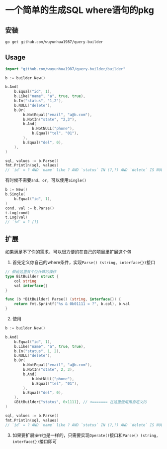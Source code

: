 # 一个简单的生成SQL where语句的pkg

## 安装

``` bash
go get github.com/wuyunhua1987/query-builder
```

## Usage

```go
import "github.com/wuyunhua1987/query-builder/builder"

b := builder.New()

b.And(
    b.Equal("id", 1),
    b.Like("name", "a", true, true),
    b.In("status", "1,2"),
    b.NULL("delete"),
    b.Or(
        b.NotEqual("email", "a@b.com"),
        b.NotIn("state", "2,3"),
        b.And(
            b.NotNULL("phone"),
            b.Equal("tel", "01"),
        ),
        b.Equal("del", 0),
    ),
)

sql, values := b.Parse()
fmt.Println(sql, values)
// `id` = ? AND `name` like ? AND `status` IN (?,?) AND `delete` IS NULL AND (`email` <> ? OR `state` NOT IN (?,?) OR (`phone` IS NOT NULL AND `tel` = ?) OR `del` = ?) [1 %a% 1 2 a@b.com 2 3 01 0]
```

有时候不需要`and`、`or`，可以使用`Single()`

```go
b := New()
b.Single(
    b.Equal("id", 1),
)
cond, val := b.Parse()
t.Log(cond)
t.Log(val)
// `id` = ? [1]
```

## 扩展

如果满足不了你的需求，可以很方便的在自己的项目里扩展这个包

1. 首先定义你自己的where条件，实现`Parse() (string, interface{})`接口

```go
// 假设这里有个位计算的操作
type BitBuilder struct {
	col string
	val interface{}
}

func (b *BitBuilder) Parse() (string, interface{}) {
	return fmt.Sprintf("%s & 0b01111 = ?", b.col), b.val
}
```

2. 使用

```go
b := builder.New()

b.And(
    b.Equal("id", 1),
    b.Like("name", "a", true, true),
    b.In("status", 1, 2),
    b.NULL("delete"),
    b.Or(
        b.NotEqual("email", "a@b.com"),
        b.NotIn("state", 2, 3),
        b.And(
            b.NotNULL("phone"),
            b.Equal("tel", "01"),
        ),
        b.Equal("del", 0),
    ),
    &BitBuilder{"status", 0x1111}, // <======= 在这里使用用自定义的
)

sql, values := b.Parse()
fmt.Println(sql, values)
// `id` = ? AND `name` like ? AND `status` IN (?,?) AND `delete` IS NULL AND (`email` <> ? OR `state` NOT IN (?,?) OR (`phone` IS NOT NULL AND `tel` = ?) OR `del` = ?) [1 %a% 1 2 a@b.com 2 3 01 0]
```

3. 如果要扩展`操作`也是一样的，只需要实现`Operate()`接口和`Parse() (string, interface{})`接口即可